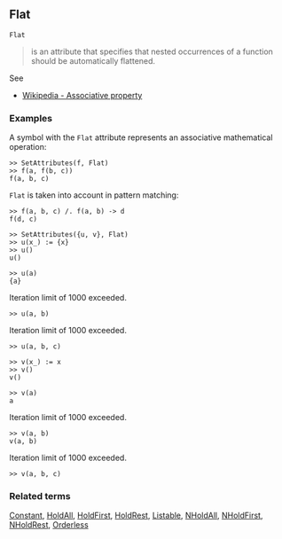 ## Flat

```
Flat
```

> is an attribute that specifies that nested occurrences of a function should be automatically flattened.    
 
See  
* [Wikipedia - Associative property](https://en.wikipedia.org/wiki/Associative_property)

### Examples

A symbol with the `Flat` attribute represents an associative mathematical operation:

```    
>> SetAttributes(f, Flat)    
>> f(a, f(b, c))    
f(a, b, c)    
```

`Flat` is taken into account in pattern matching:

```
>> f(a, b, c) /. f(a, b) -> d    
f(d, c)    
 
>> SetAttributes({u, v}, Flat)    
>> u(x_) := {x}    
>> u()    
u()    
 
>> u(a)    
{a}    
```

Iteration limit of 1000 exceeded.

```
>> u(a, b)    
```

Iteration limit of 1000 exceeded.

```
>> u(a, b, c)       
 
>> v(x_) := x    
>> v()    
v()    
 
>> v(a)    
a    
```

Iteration limit of 1000 exceeded.

```
>> v(a, b)   
v(a, b)   
```

Iteration limit of 1000 exceeded.

```
>> v(a, b, c)  
```

### Related terms 
[Constant](Constant.md),  [HoldAll](HoldAll.md), [HoldFirst](HoldFirst.md), [HoldRest](HoldRest.md), [Listable](Listable.md), [NHoldAll](NHoldAll.md), [NHoldFirst](NHoldFirst.md), [NHoldRest](NHoldRest.md),  [Orderless](Orderless.md)